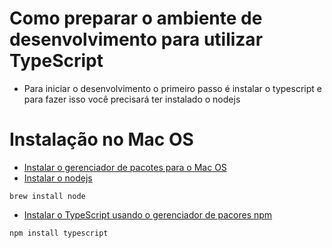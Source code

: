 # Como preparar o ambiente de desenvolvimento para utilizar TypeScript

- Para iniciar o desenvolvimento o primeiro passo é instalar o typescript e para fazer isso você precisará ter instalado o nodejs

# Instalação no Mac OS

- [Instalar o gerenciador de pacotes para o Mac OS](https://brew.sh)
- [Instalar o nodejs](https://formulae.brew.sh/formula/node#default)

```shell
brew install node
```

- [Instalar o TypeScript usando o gerenciador de pacores npm](https://www.typescriptlang.org/download/)

```shell
npm install typescript 
```